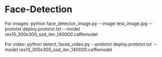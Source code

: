 # Face-Detection

For images:
python face_detector_image.py --image test_image.jpg --prototxt deploy.prototxt.txt --model res10_300x300_ssd_iter_140000.caffemodel

For video: 
python detect_faces_video.py --prototxt deploy.prototxt.txt --model res10_300x300_ssd_iter_140000.caffemodel
